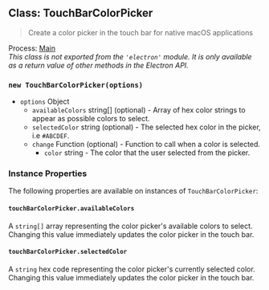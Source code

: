 ## Class: TouchBarColorPicker

> Create a color picker in the touch bar for native macOS applications

Process: [Main](latest/glossary.md#main-process)<br />
_This class is not exported from the `'electron'` module. It is only available as a return value of other methods in the Electron API._

### `new TouchBarColorPicker(options)`

* `options` Object
  * `availableColors` string[] (optional) - Array of hex color strings to
    appear as possible colors to select.
  * `selectedColor` string (optional) - The selected hex color in the picker,
    i.e `#ABCDEF`.
  * `change` Function (optional) - Function to call when a color is selected.
    * `color` string - The color that the user selected from the picker.

### Instance Properties

The following properties are available on instances of `TouchBarColorPicker`:

#### `touchBarColorPicker.availableColors`

A `string[]` array representing the color picker's available colors to select. Changing this value immediately
updates the color picker in the touch bar.

#### `touchBarColorPicker.selectedColor`

A `string` hex code representing the color picker's currently selected color. Changing this value immediately
updates the color picker in the touch bar.

